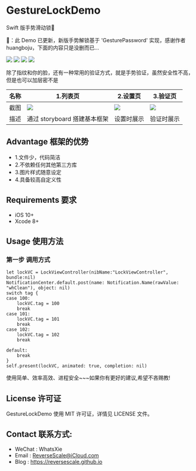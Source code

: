 # GestureLockDemo
Swift 版手势滑动锁🔐

🔔：此 Demo 已更新，新版手势解锁基于 'GesturePassword' 实现，感谢作者 huangboju，下面的内容只是没删而已...

![](https://img.shields.io/badge/platform-iOS-red.svg) 
![](https://img.shields.io/badge/language-Swift-orange.svg) 
![](https://img.shields.io/badge/download-2.6MB-brightgreen.svg)
![](https://img.shields.io/badge/license-MIT%20License-brightgreen.svg) 

除了指纹和你的脸，还有一种常用的验证方式，就是手势验证，虽然安全性不高，但是也可以加层密不是

| 名称 |1.列表页 |2.设置页 |3.验证页 |
| ------------- | ------------- | ------------- | ------------- |
| 截图 | ![](http://og1yl0w9z.bkt.clouddn.com/17-10-27/17278377.jpg) | ![](http://og1yl0w9z.bkt.clouddn.com/17-10-27/86991446.jpg) | ![](http://og1yl0w9z.bkt.clouddn.com/17-10-27/82927257.jpg) |
| 描述 | 通过 storyboard 搭建基本框架 | 设置时展示 | 验证时展示 |


## Advantage 框架的优势
* 1.文件少，代码简洁
* 2.不依赖任何其他第三方库
* 3.图片样式随意设定
* 4.具备较高自定义性


## Requirements 要求
* iOS 10+
* Xcode 8+


## Usage 使用方法
### 第一步 调用方式
```
let lockVC = LockViewController(nibName:"LockViewController", bundle:nil)
NotificationCenter.default.post(name: Notification.Name(rawValue: "whClean"), object: nil)
switch tag {
case 100:
    lockVC.tag = 100
    break
case 101:
    lockVC.tag = 101
    break
case 102:
    lockVC.tag = 102
    break
    
default:
    break
}
self.present(lockVC, animated: true, completion: nil)
```


使用简单、效率高效、进程安全~~~如果你有更好的建议,希望不吝赐教!


## License 许可证
GestureLockDemo 使用 MIT 许可证，详情见 LICENSE 文件。


## Contact 联系方式:
* WeChat : WhatsXie
* Email : ReverseScale@iCloud.com
* Blog : https://reversescale.github.io
